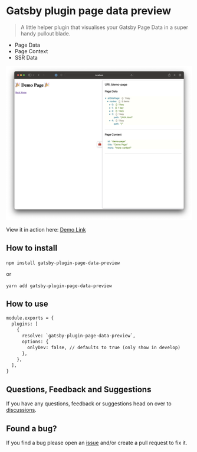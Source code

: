 # Gatsby plugin page data preview

> A little helper plugin that visualises your Gatsby Page Data in a super handy pullout blade.

- Page Data
- Page Context
- SSR Data

![Demo screen](demo.png)

View it in action here: [Demo Link](https://pagedatapreview.gatsbyjs.io)

## How to install

`npm install gatsby-plugin-page-data-preview`

or

`yarn add gatsby-plugin-page-data-preview`

## How to use

```
module.exports = {
  plugins: [
    {
      resolve: `gatsby-plugin-page-data-preview`,
      options: {
        onlyDev: false, // defaults to true (only show in develop)
      },
    },
  ],
}
```

## Questions, Feedback and Suggestions

If you have any questions, feedback or suggestions head on over to [discussions](https://github.com/ashhitch/gatsby-plugin-page-data-preview/discussions).

## Found a bug?

If you find a bug please open an [issue](https://github.com/ashhitch/gatsby-plugin-page-data-preview/issues) and/or create a pull request to fix it.
